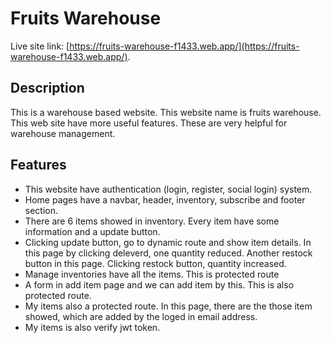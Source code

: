 # Fruits Warehouse

Live site link: [https://fruits-warehouse-f1433.web.app/](https://fruits-warehouse-f1433.web.app/).

## Description

This is a warehouse based website. This website name is fruits warehouse. This web site have more useful features. These are very helpful for warehouse management.

## Features

* This website have authentication (login, register, social login) system.
* Home pages have a navbar, header, inventory, subscribe and footer section.
* There are 6 items showed in inventory. Every item have some information and a update button.
* Clicking update button, go to dynamic route and show item details. In this page by clicking deleverd, one quantity reduced. Another restock button in this page. Clicking restock button, quantity increased.
* Manage inventories have all the items. This is protected route
* A form in add item page and we can add item by this. This is also protected route.
* My items also a protected route. In this page, there are the those item showed, which are added by the loged in email address.
* My items is also verify jwt token.

